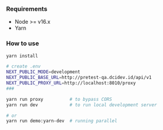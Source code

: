 ### Requirements

- Node >= v16.x
- Yarn

### How to use

```bash
yarn install

# create .env
NEXT_PUBLIC_MODE=development
NEXT_PUBLIC_BASE_URL=http://pretest-qa.dcidev.id/api/v1
NEXT_PUBLIC_PROXY_URL=http://localhost:8010/proxy
###

yarn run proxy          # to bypass CORS
yarn run dev            # to run local development server

# or
yarn run demo:yarn-dev  # running parallel
```
